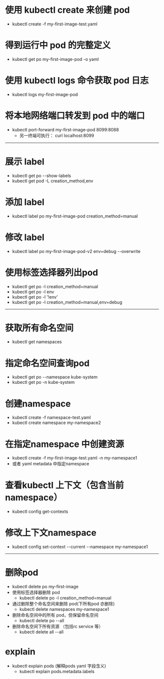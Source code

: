 # 使用 kubectl create 来创建 pod
- kubectl create -f my-first-image-test.yaml

# 得到运行中 pod 的完整定义
- kubectl get po my-first-image-pod -o yaml

# 使用 kubectl logs 命令获取 pod 日志
- kubectl logs my-first-image-pod

# 将本地网络端口转发到 pod 中的端口
- kubectl port-forward my-first-image-pod 8099:8088
  - 另一终端可执行： curl localhost:8099

---

# 展示 label
- kubectl get po --show-labels 
- kubectl get pod -L creation_method,env

# 添加 label
- kubectl label po my-first-image-pod creation_method=manual

# 修改 label
- kubectl label po my-first-image-pod-v2 env=debug --overwrite

# 使用标签选择器列出pod
- kubectl get po -l creation_method=manual
- kubectl get po -l env
- kubectl get po -l '!env'
- kubectl get po -l creation_method=manual,env=debug

--- 
# 获取所有命名空间
- kubectl get namespaces

# 指定命名空间查询pod
- kubectl get po --namespace kube-system
- kubectl get po -n kube-system

# 创建namespace
- kubectl create -f namespace-test.yaml
- kubectl create namespace my-namespace2

# 在指定namespace 中创建资源
- kubectl create -f my-first-image-test.yaml -n my-namespace1
- 或者 yaml metadata 中指定namespace

# 查看kubectl 上下文（包含当前namespace）
- kubectl config get-contexts

# 修改上下文namespace
- kubectl config set-context --current --namespace my-namespace1

--- 

# 删除pod
- kubectl delete po my-first-image
- 使用标签选择器删除 pod
  - kubectl delete po -l creation_method=manual
- 通过删除整个命名空间来删除 pod(下所有pod 亦删除)
  - kubectl delete namespaces my-namespace1
- 删除命名空间中的所有 pod，但保留命名空间
  - kubectl delete po --all
- 删除命名空间下所有资源 （包括rc service 等）
  - kubectl delete all --all

# explain
- kubectl explain pods (解释pods yaml 字段含义)
  - kubectl explain pods.metadata.labels
